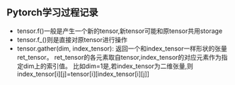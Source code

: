 ## Pytorch学习过程记录
* tensor.f()一般是产生一个新的tensor,新tensor可能和原tensor共用storage
* tensor.f_()则是直接对原tensor进行操作
* tensor.gather(dim, index_tensor):
  返回一个和index_tensor一样形状的张量ret_tensor。
  ret_tensor的各元素取自tensor,index_tensor的对应元素作为指定dim上的索引值。
  比如dim=1是,若index_tensor为二维张量,则index_tensor[i][j]=tensor[i][index_tensor[i][j]]